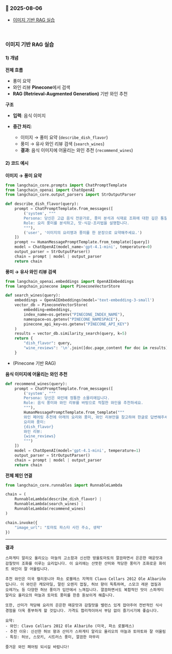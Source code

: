 ### :link: 2025-08-06
- [이미지 기반 RAG 실습](#이미지-기반-rag-실습)
 
&nbsp;
### 이미지 기반 RAG 실습 
#### 1) 개념
**전체 흐름**

* 풍미 요약
* 와인 리뷰 **Pinecone**에서 검색
* **RAG (Retrieval-Augmented Generation)** 기반 와인 추천


**구조**

* **입력**: 음식 이미지
* **중간 처리**:

  * 이미지 → 풍미 요약 (`describe_dish_flavor`)
  * 풍미 → 유사 와인 리뷰 검색 (`search_wines`)
  * **결과**: 음식 이미지에 어울리는 와인 추천 (`recommend_wines`)

#### 2) 코드 예시

**이미지 → 풍미 요약**

```python
from langchain_core.prompts import ChatPromptTemplate
from langchain_openai import ChatOpenAI
from langchain_core.output_parsers import StrOutputParser

def describe_dish_flavor(query):
    prompt = ChatPromptTemplate.from_messages([
        ('system', """ 
        Persona: 당신은 고급 음식 전문가로, 풍미 분석과 식재료 조화에 대한 깊은 통찰을 갖고 있습니다.
        Role: 요리 풍미를 분석하고, 맛·식감·조리법을 설명합니다.
        """),
        ('user', '이미지의 요리명과 풍미를 한 문장으로 요약해주세요.')
    ])
    prompt += HumanMessagePromptTemplate.from_template([query])
    model = ChatOpenAI(model_name='gpt-4.1-mini', temperature=0)
    output_parser = StrOutputParser()
    chain = prompt | model | output_parser
    return chain
```

**풍미 → 유사 와인 리뷰 검색**

```python
from langchain_openai.embeddings import OpenAIEmbeddings
from langchain_pinecone import PineconeVectorStore

def search_wines(query):
    embeddings = OpenAIEmbeddings(model='text-embedding-3-small')
    vector_db = PineconeVectorStore(
        embedding=embeddings,
        index_name=os.getenv("PINECONE_INDEX_NAME"),
        namespace=os.getenv("PINECONE_NAMESPACE"),
        pinecone_api_key=os.getenv("PINECONE_API_KEY")
    )
    results = vector_db.similarity_search(query, k=5)
    return {
        "dish_flavor": query,
        "wine_reviews": '\n'.join([doc.page_content for doc in results])
    }
```

* (Pinecone 기반 RAG)

**음식 이미지에 어울리는 와인 추천**

```python
def recommend_wines(query):
    prompt = ChatPromptTemplate.from_messages([
        ('system', """ 
        Persona: 당신은 와인에 정통한 소믈리에입니다.
        Role: 음식 풍미와 와인 리뷰를 바탕으로 적절한 와인을 추천하세요.
        """),
        HumanMessagePromptTemplate.from_template("""
        와인 페어링 추천에 아래의 요리와 풍미, 와인 리뷰만을 참고하여 한글로 답변해주세요.
        요리와 풍미:
        {dish_flavor}
        와인 리뷰:
        {wine_reviews}
        """)
    ])
    model = ChatOpenAI(model='gpt-4.1-mini', temperature=1)
    output_parser = StrOutputParser()
    chain = prompt | model | output_parser
    return chain
```

**전체 체인 연결**

```python
from langchain_core.runnables import RunnableLambda

chain = (
    RunnableLambda(describe_dish_flavor) |
    RunnableLambda(search_wines) |
    RunnableLambda(recommend_wines)
)

chain.invoke({
    "image_url": "토마토 파스타 사진 주소, 생략"
})
```
---

**결과**
  ```
스파게티 알리오 올리오는 마늘의 고소함과 신선한 방울토마토의 깔끔하면서 은은한 매운맛과 감칠맛이 조화를 이루는 요리입니다. 이 요리에는 산뜻한 산미와 적당한 풍미가 조화로운 화이트 와인이 잘 어울립니다.

추천 와인은 미국 캘리포니아 파소 로블레스 지역의 Clavo Cellars 2012 Ole Albariño입니다. 이 와인은 캐모마일, 말린 오렌지 껍질, 허브 향이 독특하며, 스모크 레몬 껍질과 오레가노 등 다양한 허브 풍미가 입안에서 느껴집니다. 깔끔하면서도 복합적인 맛이 스파게티 알리오 올리오의 마늘과 토마토 풍미를 한층 돋보이게 해줍니다.

또한, 산미가 적당해 요리의 은은한 매운맛과 감칠맛을 밸런스 있게 잡아주어 전반적인 식사 경험을 더욱 풍부하게 할 것입니다. 가격도 합리적이어서 부담 없이 즐기시기에 좋습니다.

요약:  
- 와인: Clavo Cellars 2012 Ole Albariño (미국, 파소 로블레스)  
- 추천 이유: 신선한 허브 향과 산미가 스파게티 알리오 올리오의 마늘과 토마토와 잘 어울림  
- 특징: 허브, 스모키, 시트러스 풍미, 깔끔한 마무리

즐거운 와인 페어링 되시길 바랍니다!
  ```